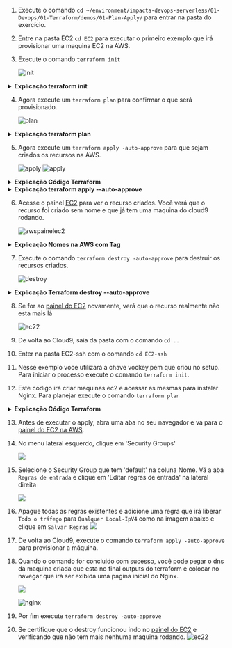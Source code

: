 1. Execute o comando `cd ~/environment/impacta-devops-serverless/01-Devops/01-Terraform/demos/01-Plan-Apply/` para entrar na pasta do exercício.
2. Entre na pasta EC2 `cd EC2` para executar o primeiro exemplo que irá provisionar uma maquina EC2 na AWS.
3. Execute o comando `terraform init`

   ![init](images/terraforminit.png)

<details>
<summary> 
<b>Explicação terraform init </b>

</summary>

<blockquote>
O comando `terraform init` é o primeiro comando que deve ser executado ao iniciar um novo projeto com o Terraform, pois ele é responsável por inicializar o ambiente de trabalho. Este comando prepara o diretório de trabalho atual para o uso do Terraform configurando os plugins necessários para que o Terraform interaja com os provedores e armazenamentos remotos. Abaixo está uma explicação detalhada de cada aspecto do `terraform init`.

### Sintaxe Básica
```bash
terraform init [opções]
```

### O que `terraform init` Faz

1. **Baixa e Instala Plugins de Provedores**: 
   - O Terraform depende de provedores (como AWS, Azure, GCP) para interagir com os recursos de infraestrutura.
   - `terraform init` identifica os provedores especificados no código (arquivos `.tf`) e faz o download das versões adequadas dos plugins de provedores.

2. **Configura o Back-end de Estado**:
   - Se o projeto usa um backend remoto para armazenamento do estado (como S3, GCS, etc.), `terraform init` configura o backend de acordo com a configuração especificada.
   - O backend armazena o estado do projeto, permitindo colaboração entre múltiplos usuários e facilitando o controle de versão.

3. **Inicializa Módulos**:
   - Caso o projeto utilize módulos, `terraform init` faz o download dos módulos externos (por exemplo, de um repositório Git ou do Terraform Registry) e os coloca no diretório `.terraform/modules`.

4. **Atualização Condicional de Plugins**:
   - Quando `terraform init` é executado, ele verifica se os plugins já estão instalados. Se estiverem, ele não faz download novamente, a menos que uma nova versão seja especificada ou que a opção `-upgrade` seja usada.

### Opções Comuns

- **`-backend-config=<PATH>`**:
  - Permite especificar configurações personalizadas de backend usando um arquivo ou chave-valor.

- **`-get=true|false`**:
  - Define se os módulos devem ser buscados ou atualizados no momento da inicialização. Padrão é `true`.

- **`-upgrade`**:
  - Força o download das versões mais recentes dos plugins e módulos.

### Exemplo de Uso

```bash
terraform init -backend-config="backend.hcl"
```

Neste exemplo, o Terraform inicializa o backend usando as configurações especificadas no arquivo `backend.hcl`.

### Mensagens de Saída

Após a execução de `terraform init`, você verá mensagens indicando que:
- Plugins de provedores foram baixados e instalados.
- Módulos foram baixados e configurados.
- Backend foi configurado para armazenar o estado.

### Conclusão

O comando `terraform init` é essencial para preparar o ambiente do Terraform antes de realizar outras operações como `plan` ou `apply`. Ele garante que os recursos de infraestrutura possam ser provisionados com sucesso, configurando todos os componentes e dependências necessárias.

</blockquote>

</details>

4. Agora execute um `terraform plan` para confirmar o que será provisionado.

   ![plan](images/plan.png)


<details>
<summary> 
<b>Explicação terraform plan</b>

</summary>

<blockquote>

O comando `terraform plan` é usado para criar um plano de execução do Terraform, que mostra quais ações o Terraform realizará para atingir o estado desejado da infraestrutura. Ele não faz nenhuma alteração real, apenas gera um plano, permitindo que você visualize as mudanças antes de aplicá-las.

### Sintaxe Básica
```bash
terraform plan [opções]
```

### O que `terraform plan` Faz

1. **Analisa a Configuração e o Estado Atual**:
   - O Terraform compara o estado atual da infraestrutura (salvo no arquivo de estado ou no backend remoto) com a configuração especificada nos arquivos `.tf`.
   
2. **Gera um Plano de Execução**:
   - O plano mostra as operações que serão realizadas para alcançar o estado desejado, indicando quais recursos serão **criadas**, **atualizados** ou **destruídos**.

3. **Ajuda na Revisão e Prevenção de Erros**:
   - `terraform plan` permite que os usuários revisem as mudanças antes de aplicá-las, ajudando a prevenir alterações indesejadas ou erros.

### Exemplo de Saída do `terraform plan`

A saída típica do comando é uma lista de operações planejadas, com uma marcação que indica o tipo de operação:
- **"+"**: Recursos que serão criados.
- **"~"**: Recursos que serão modificados.
- **"-"**: Recursos que serão destruídos.

Exemplo:
```
+ aws_instance.example
      ami:                "ami-0c55b159cbfafe1f0"
      instance_type:      "t2.micro"
```

Nesse exemplo, o `+` indica que uma nova instância EC2 será criada com a configuração especificada.

### Opções Comuns

- **`-out=<caminho>`**:
  - Salva o plano gerado em um arquivo para ser usado posteriormente pelo comando `terraform apply`.
  
- **`-var 'nome_variavel=valor'`**:
  - Permite passar variáveis diretamente no comando. 

- **`-var-file=<caminho>`**:
  - Permite especificar um arquivo de variáveis, útil para armazenar configurações fora dos arquivos de código.

- **`-refresh=false`**:
  - Impede o Terraform de atualizar o estado antes de criar o plano (útil em algumas situações de desenvolvimento).

### Exemplo de Uso

```bash
terraform plan -out=plan.tfplan
```

Neste exemplo, o Terraform gera um plano de execução e o salva no arquivo `plan.tfplan`, que pode ser aplicado posteriormente com o comando `terraform apply plan.tfplan`.

### Uso em Conjunto com `terraform apply`

O `terraform plan` é geralmente seguido pelo `terraform apply` para aplicar o plano gerado. Quando você salva o plano com `-out`, pode aplicar o plano exato gerado com:

```bash
terraform apply plan.tfplan
```

### Conclusão

O `terraform plan` é uma etapa crítica no fluxo de trabalho do Terraform. Ele ajuda a revisar e verificar as mudanças que serão feitas na infraestrutura antes de aplicá-las, evitando alterações não intencionais e aumentando a segurança e previsibilidade das operações.

</blockquote>
</details>

5. Agora execute um `terraform apply -auto-approve` para que sejam criados os recursos na AWS.

    ![apply](images/apply.png)
    ![apply](images/apply-2.png)


<details>
<summary> 
<b>Explicação Código Terraform</b>

</summary>

<blockquote>
Aqui está uma explicação detalhada dos arquivos Terraform fornecidos, escrita para garantir clareza total sobre a execução do código.

---

### Arquivo `provider.tf`

Este arquivo configura o provedor AWS, necessário para que o Terraform gerencie recursos na Amazon Web Services.

```hcl
provider "aws" {
    region = "${var.AWS_REGION}"
}
```

#### Explicação
- **`provider "aws"`**: Define a AWS como o provedor, que é o serviço onde os recursos serão criados.
- **`region = "${var.AWS_REGION}"`**: A região onde os recursos da AWS serão criados. A variável `${var.AWS_REGION}` é referenciada para determinar a região, e o valor padrão será definido no arquivo `vars.tf`.

---

### Arquivo `vars.tf`

Este arquivo define variáveis que podem ser reutilizadas em outras configurações do Terraform.

```hcl
variable "AWS_REGION" {
  default = "us-east-1"
}
variable "AMIS" {
  type = map(string)
  default = {
    us-east-1 = "ami-087c17d1fe0178315"
    us-west-2 = "ami-06b94666"
    eu-west-1 = "ami-0d729a60"
  }
}
```

#### Explicação
- **`variable "AWS_REGION"`**: Define uma variável chamada `AWS_REGION` com valor padrão `"us-east-1"`, que especifica a região onde os recursos AWS serão criados.
- **`variable "AMIS"`**: Define um mapa de AMIs (Amazon Machine Images) por região. O `type = map(string)` define que essa variável é um mapa (chave-valor) de strings. Este mapa permite que o código escolha a AMI correta com base na região definida em `AWS_REGION`.

    - **AMIs por região**:
      - `"us-east-1"`: `"ami-087c17d1fe0178315"`
      - `"us-west-2"`: `"ami-06b94666"`
      - `"eu-west-1"`: `"ami-0d729a60"`
  
---

### Arquivo `instance.tf`

Este arquivo cria uma instância EC2 usando a AWS e configurações definidas anteriormente.

```hcl
resource "aws_instance" "example" {
  ami           = "${lookup(var.AMIS, var.AWS_REGION)}"
  instance_type = "t3.micro"
}
```

#### Explicação
- **`resource "aws_instance" "example"`**: Define um recurso de instância EC2 na AWS com o nome `example`.
- **`ami = "${lookup(var.AMIS, var.AWS_REGION)}"`**: Seleciona a AMI correta para a instância com base na região. A função `lookup(var.AMIS, var.AWS_REGION)` busca a AMI específica de acordo com o valor de `AWS_REGION`. Por exemplo, se `AWS_REGION` for `"us-east-1"`, a AMI utilizada será `"ami-087c17d1fe0178315"`.
- **`instance_type = "t3.micro"`**: Define o tipo da instância como `t3.micro`, uma escolha de instância pequena e econômica.

---

### Resumo do Comportamento

Este código cria uma instância EC2 na AWS na região especificada em `AWS_REGION` (padrão é `"us-east-1"`). Ele seleciona automaticamente a AMI correspondente para a região definida e usa o tipo de instância `t3.micro`.

1. **Provedor AWS**: Configura a região onde os recursos serão criados.
2. **Variáveis**: Define a região padrão (`us-east-1`) e mapeia AMIs para facilitar o uso em diferentes regiões.
3. **Instância EC2**: Cria uma instância `t3.micro` com a AMI apropriada para a região escolhida.

Esse código oferece flexibilidade ao permitir que a região seja alterada facilmente e adapta automaticamente a AMI conforme a região, facilitando a reutilização em múltiplas regiões.
</blockquote>
</details>

<details>
<summary> 
<b>Explicação terraform apply --auto-approve</b>

</summary>

<blockquote>

O comando `terraform apply --auto-approve` executa o plano do Terraform e aplica as mudanças planejadas automaticamente, sem pedir confirmação ao usuário. Normalmente, ao usar `terraform apply`, o Terraform solicita uma confirmação para evitar que alterações não intencionais sejam aplicadas na infraestrutura. Com o parâmetro `--auto-approve`, essa confirmação é pulada, e as mudanças são executadas imediatamente.

### Sintaxe Básica

```bash
terraform apply --auto-approve
```

### O que Este Comando Faz

1. **Executa o Plano**: O `terraform apply` compara a configuração atual com o estado desejado e identifica as mudanças necessárias (como criação, atualização ou exclusão de recursos).
2. **Aplica as Mudanças Automaticamente**: Com o parâmetro `--auto-approve`, o Terraform aplica as mudanças automaticamente, sem a confirmação manual que normalmente é exigida. Isso torna o processo mais rápido e prático em ambientes de desenvolvimento ou testes, onde não há necessidade de validação a cada alteração.

### Por Que Evitar o `--auto-approve` em Produção

**Em ambientes de produção, o uso de `--auto-approve` não é recomendado**, pois elimina uma camada de segurança importante. Sem a confirmação manual, você corre o risco de aplicar alterações involuntárias ou desastrosas, como a exclusão de recursos essenciais ou a interrupção de serviços. Em produção, é sempre mais seguro revisar cuidadosamente o plano e aprová-lo manualmente para evitar erros.

#### Resumo

- **Benefício**: Útil para ambientes de desenvolvimento/teste onde a velocidade é uma prioridade e os riscos são menores.
- **Risco**: Em produção, aumenta o risco de alterações acidentais e consequências graves para a infraestrutura e serviços.

### Recomendação

Para manter a segurança e integridade da infraestrutura em ambientes de produção, **evite o uso de `--auto-approve`** e prefira sempre revisar manualmente as mudanças antes de aplicá-las.

</blockquote>
</details>

6. Acesse o painel [EC2](https://us-east-1.console.aws.amazon.com/ec2/home?region=us-east-1#Instances:instanceState=running) para ver o recurso criados. Você verá que o recurso foi criado sem nome e que já tem uma maquina do cloud9 rodando.

    ![awspainelec2](images/painelec21.png)

<details>
<summary> 
<b>Explicação Nomes na AWS com Tag</b>

</summary>

<blockquote>

Para adicionar um nome a um recurso da AWS no Terraform, utiliza-se o atributo `tags`, que permite definir etiquetas (tags) para o recurso. As tags são pares de chave-valor e ajudam a identificar e organizar os recursos. A AWS usa a tag com a chave `Name` para exibir o nome do recurso no console.

### Exemplo

Aqui está um exemplo de como adicionar um nome a uma instância EC2 usando tags:

```hcl
resource "aws_instance" "example" {
  ami           = "ami-087c17d1fe0178315"
  instance_type = "t3.micro"

  tags = {
    Name = "MyEC2Instance"
  }
}
```

#### Explicação
- **`tags`**: Define um conjunto de tags como chave-valor. No exemplo acima:
  - **`Name = "MyEC2Instance"`**: Atribui o nome "MyEC2Instance" à instância. Esse nome será visível no console da AWS e facilita a identificação do recurso.

### Observação
Além de `Name`, você pode adicionar outras tags para organizar e categorizar seus recursos, como `Environment = "Production"` ou `Owner = "TeamA"`. Isso ajuda a gerenciar melhor os recursos, especialmente em ambientes com muitos recursos.
</blockquote>
</details>


7. Execute o comando `terraform destroy -auto-approve` para destruir os recursos criados.
   
   ![destroy](images/Destroy.png)

<details>
<summary> 
<b>Explicação Terraform destroy --auto-approve</b>

</summary>

<blockquote>

O comando `terraform destroy -auto-approve` é usado para destruir todos os recursos gerenciados pelo Terraform no ambiente atual, **sem pedir confirmação ao usuário**. Este comando é similar ao `terraform apply --auto-approve`, mas, em vez de aplicar mudanças ou criar recursos, ele remove todos os recursos listados no plano.

### Sintaxe Básica

```bash
terraform destroy -auto-approve
```

### O que Este Comando Faz

1. **Destruição de Recursos**: O `terraform destroy` destrói todos os recursos definidos no código Terraform e gerenciados pelo estado do projeto.
2. **Execução Automática sem Confirmação**: Com o parâmetro `-auto-approve`, o Terraform pula o pedido de confirmação normalmente necessário para iniciar a destruição. Isso significa que, assim que o comando é executado, todos os recursos são removidos imediatamente e sem intervenção do usuário.

### Por Que Não Usar `-auto-approve` em Produção

Em ambientes de produção, **o uso de `-auto-approve` em `terraform destroy` é altamente desaconselhado**, pois elimina uma etapa de confirmação crítica. Sem a verificação manual, existe o risco de remover recursos essenciais inadvertidamente, o que pode causar indisponibilidade de serviços, perda de dados e outras consequências graves.

Esse comando é melhor utilizado apenas em ambientes de desenvolvimento ou teste, onde a infraestrutura é temporária e não causa impacto em produção.

#### Resumo

- **Benefício**: Facilita a destruição rápida de recursos em ambientes de teste ou desenvolvimento.
- **Risco**: Em produção, pode resultar em perda de recursos críticos e indisponibilidade de serviços.

### Recomendação

Para proteger a infraestrutura em ambientes de produção, **evite usar `terraform destroy -auto-approve`**. Em vez disso, execute `terraform destroy` sem o parâmetro `-auto-approve`, revise os recursos que serão removidos e confirme manualmente para garantir que a destruição não afete componentes essenciais.

</blockquote>
</details>

8. Se for ao [painel do EC2](https://us-east-1.console.aws.amazon.com/ec2/home?region=us-east-1#Instances:) novamente, verá que o recurso realmente não esta mais lá

   ![ec22](images/painelec22.png)

9. De volta ao Cloud9, saia da pasta com o comando `cd ..`
10. Enter na pasta EC2-ssh com o comando `cd EC2-ssh`
11. Nesse exemplo voce utilizará a chave vockey.pem que criou no setup. Para iniciar o processo execute o comando `terraform init`.
12. Este código irá criar maquinas ec2 e acessar as mesmas para instalar Nginx. Para planejar execute o comando `terraform plan`

<details>
<summary> 
<b>Explicação Código Terraform</b>

</summary>

<blockquote>

Vou detalhar os scripts Terraform carregados, explicando como cada parte configura a infraestrutura na AWS e onde o script shell é chamado.

---

### Arquivo `provider.tf`

Este arquivo define o provedor da AWS e a região onde a infraestrutura será criada. O bloco de provedor configura o Terraform para interagir com a Amazon Web Services.

```hcl
provider "aws" {
  region = "${var.AWS_REGION}"
}
```

#### Explicação:
- **`provider "aws"`**: Especifica a AWS como provedor.
- **`region = "${var.AWS_REGION}"`**: Define a região da AWS onde os recursos serão criados. A região é atribuída pela variável `AWS_REGION`, definida em `vars.tf`.

---

### Arquivo `vars.tf`

O `vars.tf` define variáveis reutilizáveis para configurar a infraestrutura.

```hcl
variable "AWS_REGION" {
  default = "us-east-1"
}
variable "AMIS" {
  type = map(string)
  default = {
    us-east-1 = "ami-087c17d1fe0178315"
    us-west-2 = "ami-06b94666"
    eu-west-1 = "ami-0d729a60"
  }
}
```

#### Explicação:
- **`AWS_REGION`**: Define a região padrão onde os recursos serão provisionados.
- **`AMIS`**: Mapa de AMIs (Amazon Machine Images) por região, permitindo que a instância use a AMI correta conforme a região escolhida.

---

### Arquivo `instance.tf`

Este arquivo cria uma instância EC2 e configura seu comportamento inicial usando o campo `user_data`.

```hcl
resource "aws_instance" "example" {
  ami           = "${lookup(var.AMIS, var.AWS_REGION)}"
  instance_type = "t3.micro"

  user_data = file("script.sh")

  tags = {
    Name = "MyEC2Instance"
  }
}
```

#### Explicação:
- **`resource "aws_instance" "example"`**: Define um recurso de instância EC2.
- **`ami`**: Utiliza a função `lookup(var.AMIS, var.AWS_REGION)` para buscar a AMI correta com base na região definida em `AWS_REGION`.
- **`instance_type`**: Define o tipo da instância como `t3.micro`, que é uma opção econômica.
- **`user_data = file("script.sh")`**: Define o script `user_data`, que é executado automaticamente pela instância quando ela é iniciada. Aqui, ele chama o arquivo `script.sh`, que contém comandos para instalar e iniciar o servidor Nginx.
- **`tags`**: Define uma tag `Name` para a instância, facilitando a identificação no console da AWS.

---

### Arquivo `outputs.tf`

Este arquivo define as saídas que o Terraform exibirá após a execução, permitindo que informações importantes sejam acessadas facilmente.

```hcl
output "instance_ip" {
  value = aws_instance.example.public_ip
}
```

#### Explicação:
- **`output "instance_ip"`**: Define uma saída chamada `instance_ip`, que exibe o IP público da instância após a execução. Com essa informação, é possível acessar diretamente o servidor web configurado.

---

### Arquivo `script.sh`

O arquivo `script.sh` contém um script shell que é executado na instância EC2 quando ela inicia. Ele instala e inicia o Nginx, transformando a instância em um servidor web básico.

```bash
#!/bin/bash

# install nginx
sudo yum update -y
sudo amazon-linux-extras list | grep nginx
sudo yum clean metadata -y
sudo yum -y install nginx -y
sudo amazon-linux-extras install nginx1 -y

# make sure nginx is started
sudo systemctl start nginx
```

#### Explicação Breve
Este script realiza:
1. **Atualização de Pacotes**: Atualiza todos os pacotes.
2. **Instalação do Nginx**: Baixa e instala o Nginx usando repositórios do Amazon Linux.
3. **Início do Serviço Nginx**: Garante que o serviço Nginx esteja ativo, permitindo o acesso ao servidor web assim que a instância inicia.

---

### Resumo Geral

1. **Provedor e Região**: O código configura o Terraform para trabalhar com a AWS e define a região.
2. **Configuração de Variáveis**: Define variáveis reutilizáveis para selecionar a AMI e região.
3. **Instância EC2 com Nginx**: Cria uma instância EC2 e usa o `user_data` para executar o `script.sh`, configurando automaticamente um servidor web.
4. **Saída do IP Público**: Exibe o IP público da instância para facilitar o acesso ao servidor.

Esse conjunto de scripts configura uma instância EC2 e a transforma em um servidor web, pronto para ser acessado pelo IP público fornecido após a execução do `terraform apply`.

</blockquote>
</details>

13. Antes de executar o apply, abra uma aba no seu navegador e vá para o [painel do EC2 na AWS](https://us-east-1.console.aws.amazon.com/ec2/home?region=us-east-1#Home:).

14. No menu lateral esquerdo, clique em 'Security Groups' 
    
    ![](images/painelec2.png)

15. Selecione o Security Group que tem 'default' na coluna Nome. Vá a aba `Regras de entrada` e clique em 'Editar regras de entrada' na lateral direita
    
    ![](images/sgpainel.png)

16. Apague todas as regras existentes e adicione uma regra que irá liberar `Todo o tráfego` para `Qualquer Local-IpV4` como na imagem abaixo e clique em `Salvar Regras`
    ![](images/anywhere.png)


17. De volta ao Cloud9, execute o comando `terraform apply -auto-approve` para provisionar a máquina.
18. Quando o comando for concluido com sucesso, você pode pegar o dns da maquina criada que esta no final outputs do terraform e colocar no navegar que irá ser exibida uma pagina inicial do Nginx.
    
    ![](images/apply-3.png)

    ![nginx](images/nginxworks.png)
    
19. Por fim execute `terraform destroy -auto-approve`
20. Se certifique que o destroy funcionou indo no [painel do EC2](https://us-east-1.console.aws.amazon.com/ec2/home?region=us-east-1#Instances:v=3) e verificando que não tem mais nenhuma maquina rodando.
    ![ec22](images/painelec22.png)